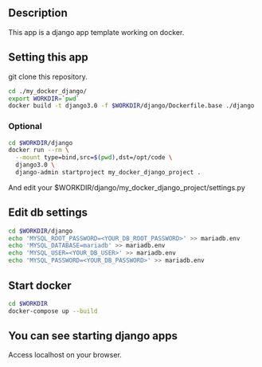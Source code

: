 ## Description
This app is a django app template working on docker.

## Setting this app
git clone this repository.
```bash
cd ./my_docker_django/
export WORKDIR=`pwd`
docker build -t django3.0 -f $WORKDIR/django/Dockerfile.base ./django
```

### Optional
```bash
cd $WORKDIR/django
docker run --rm \
  --mount type=bind,src=$(pwd),dst=/opt/code \
  django3.0 \
  django-admin startproject my_docker_django_project .
```

And edit your $WORKDIR/django/my_docker_django_project/settings.py 


## Edit db settings
```bash
cd $WORKDIR/django
echo 'MYSQL_ROOT_PASSWORD=<YOUR_DB_ROOT_PASSWORD>' >> mariadb.env
echo 'MYSQL_DATABASE=mariadb' >> mariadb.env
echo 'MYSQL_USER=<YOUR_DB_USER>' >> mariadb.env
echo 'MYSQL_PASSWORD=<YOUR_DB_PASSWORD>' >> mariadb.env
```

## Start docker
```bash
cd $WORKDIR
docker-compose up --build
```

## You can see starting django apps
Access localhost on your browser.